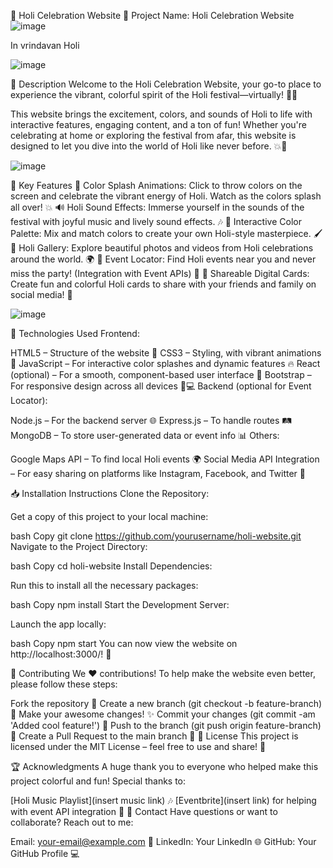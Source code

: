 🎉 Holi Celebration Website 🌈
Project Name: Holi Celebration Website
![image](https://github.com/user-attachments/assets/63e9179f-eb08-457d-981e-b6319f625202)

In vrindavan Holi 

![image](https://github.com/user-attachments/assets/163b1137-8df9-4eb8-bc68-27db90390db3)

📜 Description
Welcome to the Holi Celebration Website, your go-to place to experience the vibrant, colorful spirit of the Holi festival—virtually! 🌈✨

This website brings the excitement, colors, and sounds of Holi to life with interactive features, engaging content, and a ton of fun! Whether you're celebrating at home or exploring the festival from afar, this website is designed to let you dive into the world of Holi like never before. 💥🎨

![image](https://github.com/user-attachments/assets/0f6ddacf-1d1c-4eda-b6b5-c9aa42f0718d)

🌟 Key Features
🎨 Color Splash Animations: Click to throw colors on the screen and celebrate the vibrant energy of Holi. Watch as the colors splash all over! 💥
🔊 Holi Sound Effects: Immerse yourself in the sounds of the festival with joyful music and lively sound effects. 🎶
🎉 Interactive Color Palette: Mix and match colors to create your own Holi-style masterpiece. 🖌️
📸 Holi Gallery: Explore beautiful photos and videos from Holi celebrations around the world. 🌍
📍 Event Locator: Find Holi events near you and never miss the party! (Integration with Event APIs) 📅
📱 Shareable Digital Cards: Create fun and colorful Holi cards to share with your friends and family on social media! 💌


![image](https://github.com/user-attachments/assets/f6de5764-4ec8-44f1-be16-0877b55dfdd5)


🔧 Technologies Used
Frontend:

HTML5 – Structure of the website 📄
CSS3 – Styling, with vibrant animations 🎨
JavaScript – For interactive color splashes and dynamic features 🔥
React (optional) – For a smooth, component-based user interface 🔄
Bootstrap – For responsive design across all devices 📱💻
Backend (optional for Event Locator):

Node.js – For the backend server 🌐
Express.js – To handle routes 🛤️
MongoDB – To store user-generated data or event info 📊
Others:

Google Maps API – To find local Holi events 🌍
Social Media API Integration – For easy sharing on platforms like Instagram, Facebook, and Twitter 📲


📥 Installation Instructions
Clone the Repository:

Get a copy of this project to your local machine:

bash
Copy
git clone https://github.com/yourusername/holi-website.git
Navigate to the Project Directory:

bash
Copy
cd holi-website
Install Dependencies:

Run this to install all the necessary packages:

bash
Copy
npm install
Start the Development Server:

Launch the app locally:

bash
Copy
npm start
You can now view the website on http://localhost:3000/! 🎉

🤝 Contributing
We ❤️ contributions! To help make the website even better, please follow these steps:

Fork the repository 🍴
Create a new branch (git checkout -b feature-branch) 🌿
Make your awesome changes! ✨
Commit your changes (git commit -am 'Added cool feature!') 📝
Push to the branch (git push origin feature-branch) 🚀
Create a Pull Request to the main branch 📑
📜 License
This project is licensed under the MIT License – feel free to use and share! 🚀

🏆 Acknowledgments
A huge thank you to everyone who helped make this project colorful and fun! Special thanks to:

[Holi Music Playlist](insert music link) 🎶
[Eventbrite](insert link) for helping with event API integration 📍
📧 Contact
Have questions or want to collaborate? Reach out to me:

Email: your-email@example.com 📧
LinkedIn: Your LinkedIn 🌐
GitHub: Your GitHub Profile 💻








